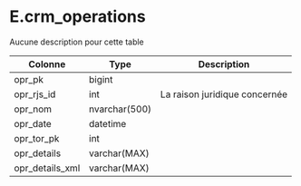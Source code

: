 # E.crm_operations

Aucune description pour cette table

Colonne|Type|Description
---|---|---
opr_pk|bigint|
opr_rjs_id|int|La raison juridique concernée 
opr_nom|nvarchar(500)|
opr_date|datetime|
opr_tor_pk|int|
opr_details|varchar(MAX)|
opr_details_xml|varchar(MAX)|
